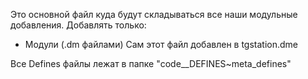 Это основной файл куда будут складываться все наши модульные добавления.
Добавлять только:
* Модули (.dm файлами)
Сам этот файл добавлен в tgstation.dme

Все Defines файлы лежат в папке "code\__DEFINES\~meta_defines\"
